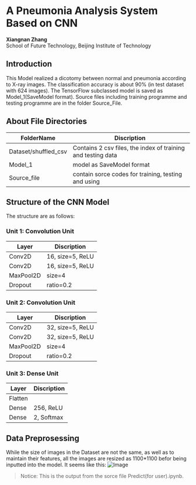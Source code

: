 # A Pneumonia Analysis System Based on CNN
**Xiangnan Zhang** <br/>
School of Future Technology, Beijing Institute of Technology
## Introduction
This Model realized a dicotomy between normal and pneumonia according to X-ray images. 
The classification accuracy is about 90% (in test dataset with 624 images). The TensorFlow subclassed model is saved as Model_1(SaveModel format). Source files including training programme and testing programme are in the folder Source_File.
## About File Directories
FolderName | Discription
-|-
Dataset/shuffled_csv | Contains 2 csv files, the index of training and testing data
Model_1 | model as SaveModel format
Source_file | contain sorce codes for training, testing and using
## Structure of the CNN Model
The structure are as follows:
### Unit 1: Convolution Unit
Layer | Discription
-|-
Conv2D | 16, size=5, ReLU
Conv2D | 16, size=5, ReLU
MaxPool2D | size=4
Dropout | ratio=0.2
### Unit 2: Convolution Unit
Layer | Discription
-|-
Conv2D | 32, size=5, ReLU
Conv2D | 32, size=5, ReLU
MaxPool2D | size=4
Dropout | ratio=0.2
### Unit 3: Dense Unit
Layer | Discription
-|-
Flatten |
Dense | 256, ReLU
Dense | 2, Softmax
## Data Preprosessing
While the size of images in the Dataset are not the same, as well as to maintain their features, all the images are resized as 1100*1100 befor being inputted into the model.
It seems like this:
![Image](https://img-blog.csdnimg.cn/direct/0efca1dc46014be494fedef06fa9aa7e.png) <br/>
> Notice: This is the output from the sorce file Predict(for user).ipynb.




